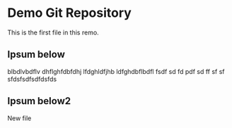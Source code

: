 # Demo Git Repository

This is the first file in this remo.

## Ipsum below

blbdlvbdflv dhflghfdbfdhj lfdghldfjhb ldfghdbflbdfl
fsdf
sd
fd
pdf
sd
ff
sf
sf
sfdsfsdfsdfdsfds

## Ipsum below2

New file
